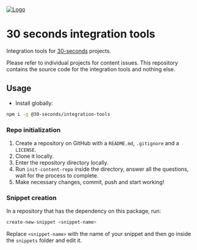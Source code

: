 [![Logo](/logo.png)](https://30secondsofcode.org/)

# 30 seconds integration tools

Integration tools for [30-seconds](https://github.com/30-seconds) projects.

Please refer to individual projects for content issues.
This repository contains the source code for the integration tools and nothing else.

## Usage 

- Install globally:

```bash
npm i -g @30-seconds/integration-tools
```

### Repo initialization

1. Create a repository on GitHub with a `README.md`, `.gitignore` and a `LICENSE`.
2. Clone it locally.
3. Enter the repository directory locally.
4. Run `init-content-repo` inside the directory, answer all the questions, wait for the process to complete.
5. Make necessary changes, commit, push and start working!

### Snippet creation

In a repository that has the dependency on this package, run:

```sh
create-new-snippet <snippet-name>
```

Replace `<snippet-name>` with the name of your snippet and then go inside the `snippets` folder and edit it.
